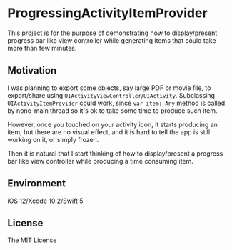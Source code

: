 # ProgressingActivityItemProvider

This project is for the purpose of demonstrating how to display/present progress bar like view controller while generating items that could take more than few minutes.

## Motivation
I was planning to export some objects, say large PDF or movie file, to export/share using `UIActivityViewController`/`UIActivity`.  Subclassing `UIActivityItemProvider` could work, since `var item: Any` method is called by none-main thread so it's ok to take some time to produce such item.

However, once you touched on your activity icon, it starts producing an item, but there are no visual effect, and it is hard to tell the app is still working on it, or simply frozen.

Then it is natural that I start thinking of how to display/present a progress bar like view controller while producing a time consuming item.

## Environment
iOS 12/Xcode 10.2/Swift 5

## License
The MIT License



